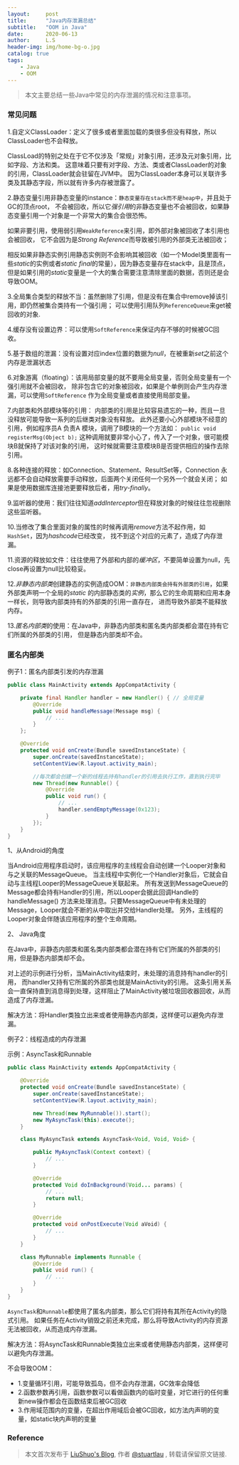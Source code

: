 ```yaml
---
layout:     post
title:      "Java内存泄漏总结"
subtitle:   "OOM in Java"
date:       2020-06-13
author:     L.S
header-img: img/home-bg-o.jpg
catalog: true
tags:
    - Java
    - OOM
---
```

> 本文主要总结一些Java中常见的内存泄漏的情况和注意事项。

### 常见问题
1.自定义ClassLoader：定义了很多或者里面加载的类很多但没有释放，所以ClassLoader也不会释放。

ClassLoad的特别之处在于它不仅涉及「常规」对象引用，还涉及元对象引用，比如字段、方法和类。
这意味着只要有对字段、方法、类或者ClassLoader的对象的引用，ClassLoader就会驻留在JVM中。
因为ClassLoader本身可以关联许多类及其静态字段，所以就有许多内存被泄露了。


2.静态变量引用非静态变量的instance：`静态变量存在stack而不是heap中`，并且处于GC的顶点root，
不会被回收，所以它*强引用*的非静态变量也不会被回收，如果静态变量引用一个对象是一个非常大的集合会很恐怖。

如果非要引用，使用弱引用`WeakReference`来引用，即外部对象被回收了本引用也会被回收，
它不会因为是*Strong Reference*而导致被引用的外部类无法被回收；

相反如果非静态实例引用静态实例则不会影响其被回收（如一个Model类里面有一些*static*的实例或者*static 
final*的常量），因为静态变量存在stack中，且是顶点，
但是如果引用的*static*变量是一个大的集合需要注意清除里面的数据，否则还是会导致OOM。

3.全局集合类型的释放不当：虽然删除了引用，但是没有在集合中remove掉该引用，即仍然被集合类持有一个强引用；
可以使用引用队列`ReferenceQueue`来get被回收的对象.

4.缓存没有设置边界：可以使用`SoftReference`来保证内存不够的时候被GC回收。

5.基于数组的泄漏：没有设置对应index位置的数据为*null*，在被重新*set*之前这个内存是泄漏状态

6.对象游离（floating）：该用局部变量的就不要用全局变量，否则全局变量有一个强引用就不会被回收，
除非包含它的对象被回收，如果是个单例则会产生内存泄漏，可以使用`SoftReference`
作为全局变量或者直接使用局部变量。

7.内部类和外部模块等的引用： 
内部类的引用是比较容易遗忘的一种，而且一旦没释放可能导致一系列的后继类对象没有释放。
此外还要小心外部模块不经意的引用，例如程序员A 负责A 模块，调用了B模块的一个方法如： 
`public void registerMsg(Object b);` 
这种调用就要非常小心了，传入了一个对象，很可能模块B就保持了对该对象的引用，
这时候就需要注意模块B是否提供相应的操作去除引用。

8.各种连接的释放：如Connection、Statement、ResultSet等，Connection
永远都不会自动释放需要手动释放，后面两个关闭任何一个另外一个就会关闭；
如果是使用数据库连接池更要释放后者，用*try-finally*。

9.监听器的使用：我们往往知道*addInterceptor*但在释放对象的时候往往忽视删除这些监听器。

10.当修改了集合里面对象的属性的时候再调用*remove*方法不起作用，如`HashSet`，因为*hashcode*已经改变，
找不到这个对应的元素了，造成了内存泄漏。

11.资源的释放如文件：往往使用了外部和内部的*缓冲区*，不要简单设置为null，先close再设置为null比较稳妥。

12.*非静态内部类*创建静态的实例造成OOM：`非静态内部类会持有外部类的引用`，如果外部类声明一个全局的*static*
的内部静态类的*实例*，那么它的生命周期和应用本身一样长，则导致内部类持有的外部类的引用一直存在，
进而导致外部类不能释放内存。

13.*匿名内部类*的使用：在Java中，非静态内部类和匿名类内部类都会潜在持有它们所属的外部类的引用，
但是静态内部类却不会。

### 匿名内部类
例子1：匿名内部类引发的内存泄漏
```java
public class MainActivity extends AppCompatActivity {

    private final Handler handler = new Handler() { // 全局变量
        @Override
        public void handleMessage(Message msg) {
            // ...
        }
    };

    @Override
    protected void onCreate(Bundle savedInstanceState) {
        super.onCreate(savedInstanceState);
        setContentView(R.layout.activity_main);

        //每次都会创建一个新的线程去持有handler的引用去执行工作，直到执行完毕
        new Thread(new Runnable() {
            @Override
            public void run() {
                // ...
                handler.sendEmptyMessage(0x123);
            }
        });
    }
}
```
1、从Android的角度

当Android应用程序启动时，该应用程序的主线程会自动创建一个Looper对象和与之关联的MessageQueue。
当主线程中实例化一个Handler对象后，它就会自动与主线程Looper的MessageQueue关联起来。
所有发送到MessageQueue的Message都会持有Handler的引用，所以Looper会据此回调Handle的handleMessage()
方法来处理消息。只要MessageQueue中有未处理的Message，Looper就会不断的从中取出并交给Handler处理。
另外，主线程的Looper对象会伴随该应用程序的整个生命周期。

2、 Java角度

在Java中，非静态内部类和匿名类内部类都会潜在持有它们所属的外部类的引用，但是静态内部类却不会。

对上述的示例进行分析，当MainActivity结束时，未处理的消息持有handler的引用，
而handler又持有它所属的外部类也就是MainActivity的引用。
这条引用关系会一直保持直到消息得到处理，这样阻止了MainActivity被垃圾回收器回收，从而造成了内存泄漏。

解决方法：将Handler类独立出来或者使用静态内部类，这样便可以避免内存泄漏。


例子2：线程造成的内存泄漏

示例：AsyncTask和Runnable
```java
public class MainActivity extends AppCompatActivity {

    @Override
    protected void onCreate(Bundle savedInstanceState) {
        super.onCreate(savedInstanceState);
        setContentView(R.layout.activity_main);

        new Thread(new MyRunnable()).start();
        new MyAsyncTask(this).execute();
    }

    class MyAsyncTask extends AsyncTask<Void, Void, Void> {

        public MyAsyncTask(Context context) {
            // ...
        }

        @Override
        protected Void doInBackground(Void... params) {
            // ...
            return null;
        }

        @Override
        protected void onPostExecute(Void aVoid) {
            // ...
        }
    }

    class MyRunnable implements Runnable {
        @Override
        public void run() {
            // ...
        }
    }
}
```
`AsyncTask`和`Runnable`都使用了匿名内部类，那么它们将持有其所在Activity的隐式引用。
如果任务在Activity销毁之前还未完成，那么将导致Activity的内存资源无法被回收，从而造成内存泄漏。

解决方法：将AsyncTask和Runnable类独立出来或者使用静态内部类，这样便可以避免内存泄漏。

不会导致OOM：
- 1.变量循环引用，可能导致孤岛，但不会内存泄漏，GC效率会降低
- 2.函数参数再引用，函数参数可以看做函数内的临时变量，对它进行的任何重新new操作都会在函数结束后被GC回收
- 3.作用域范围内的变量，在超出作用域后会被GC回收，如方法内声明的变量，如static块内声明的变量

### Reference

> 本文首次发布于 [LiuShuo's Blog](https://liushuo.me), 作者 [@stuartlau](http://github.com/stuartlau) ,
转载请保留原文链接.
